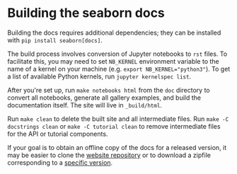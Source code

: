 Building the seaborn docs
=========================

Building the docs requires additional dependencies; they can be installed with `pip install seaborn[docs]`.

The build process involves conversion of Jupyter notebooks to `rst` files. To facilitate this, you may need to set `NB_KERNEL` environment variable to the name of a kernel on your machine (e.g. `export NB_KERNEL="python3"`). To get a list of available Python kernels, run `jupyter kernelspec list`.

After you're set up, run `make notebooks html` from the `doc` directory to convert all notebooks, generate all gallery examples, and build the documentation itself. The site will live in `_build/html`. 

Run `make clean` to delete the built site and all intermediate files. Run `make -C docstrings clean` or `make -C tutorial clean` to remove intermediate files for the API or tutorial components.

If your goal is to obtain an offline copy of the docs for a released version, it may be easier to clone the [website repository](https://github.com/seaborn/seaborn.github.io) or to download a zipfile corresponding to a [specific version](https://github.com/seaborn/seaborn.github.io/tags).
